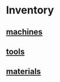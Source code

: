 # Inventory
## [machines](machine-inven.md)
## [tools](tools-inven.md)
## [materials](materials-inven.md)